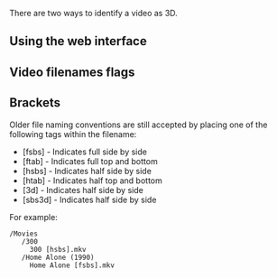 There are two ways to identify a video as 3D.

## Using the web interface

## Video filenames flags

## Brackets

Older file naming conventions are still accepted  by placing one of the following tags within the filename:

* [fsbs] - Indicates full side by side
* [ftab] - Indicates full top and bottom
* [hsbs] - Indicates half side by side
* [htab] - Indicates half top and bottom
* [3d] - Indicates half side by side
* [sbs3d] - Indicates half side by side

For example:

```
/Movies
   /300
     300 [hsbs].mkv
   /Home Alone (1990)
     Home Alone [fsbs].mkv
```